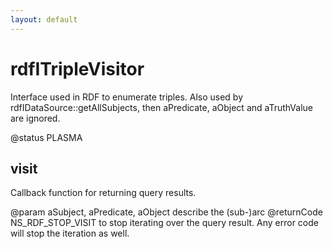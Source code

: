 ```yaml
---
layout: default
---
```


# rdfITripleVisitor #

Interface used in RDF to enumerate triples.
Also used by rdfIDataSource::getAllSubjects, then aPredicate,
aObject and aTruthValue are ignored.

@status PLASMA


## visit ##

Callback function for returning query results.

@param aSubject, aPredicate, aObject describe the (sub-)arc
@returnCode NS_RDF_STOP_VISIT to stop iterating over the query result.
            Any error code will stop the iteration as well.

